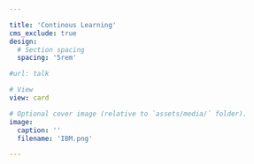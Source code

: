 ```yaml
---

title: 'Continous Learning'
cms_exclude: true
design:
  # Section spacing
  spacing: '5rem'

#url: talk

# View
view: card

# Optional cover image (relative to `assets/media/` folder).
image:
  caption: ''
  filename: 'IBM.png'

---
```

